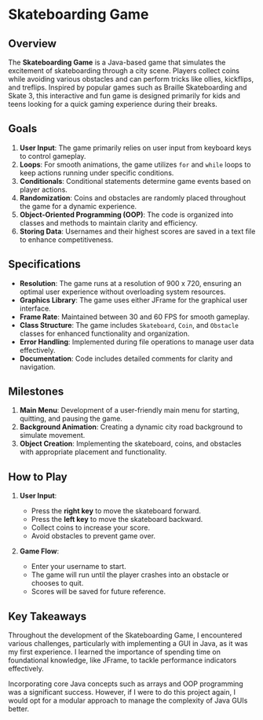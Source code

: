 # Skateboarding Game

## Overview

The **Skateboarding Game** is a Java-based game that simulates the excitement of skateboarding through a city scene. Players collect coins while avoiding various obstacles and can perform tricks like ollies, kickflips, and treflips. Inspired by popular games such as Braille Skateboarding and Skate 3, this interactive and fun game is designed primarily for kids and teens looking for a quick gaming experience during their breaks.

## Goals

1. **User Input**: The game primarily relies on user input from keyboard keys to control gameplay.
2. **Loops**: For smooth animations, the game utilizes `for` and `while` loops to keep actions running under specific conditions.
3. **Conditionals**: Conditional statements determine game events based on player actions.
4. **Randomization**: Coins and obstacles are randomly placed throughout the game for a dynamic experience.
5. **Object-Oriented Programming (OOP)**: The code is organized into classes and methods to maintain clarity and efficiency.
6. **Storing Data**: Usernames and their highest scores are saved in a text file to enhance competitiveness.

## Specifications

- **Resolution**: The game runs at a resolution of 900 x 720, ensuring an optimal user experience without overloading system resources.
- **Graphics Library**: The game uses either JFrame for the graphical user interface.
- **Frame Rate**: Maintained between 30 and 60 FPS for smooth gameplay.
- **Class Structure**: The game includes `Skateboard`, `Coin`, and `Obstacle` classes for enhanced functionality and organization.
- **Error Handling**: Implemented during file operations to manage user data effectively.
- **Documentation**: Code includes detailed comments for clarity and navigation.

## Milestones

1. **Main Menu**: Development of a user-friendly main menu for starting, quitting, and pausing the game.
2. **Background Animation**: Creating a dynamic city road background to simulate movement.
3. **Object Creation**: Implementing the skateboard, coins, and obstacles with appropriate placement and functionality.

## How to Play

1. **User Input**:
   - Press the **right key** to move the skateboard forward.
   - Press the **left key** to move the skateboard backward.
   - Collect coins to increase your score.
   - Avoid obstacles to prevent game over.

2. **Game Flow**:
   - Enter your username to start.
   - The game will run until the player crashes into an obstacle or chooses to quit.
   - Scores will be saved for future reference.

## Key Takeaways

Throughout the development of the Skateboarding Game, I encountered various challenges, particularly with implementing a GUI in Java, as it was my first experience. I learned the importance of spending time on foundational knowledge, like JFrame, to tackle performance indicators effectively. 

Incorporating core Java concepts such as arrays and OOP programming was a significant success. However, if I were to do this project again, I would opt for a modular approach to manage the complexity of Java GUIs better.

